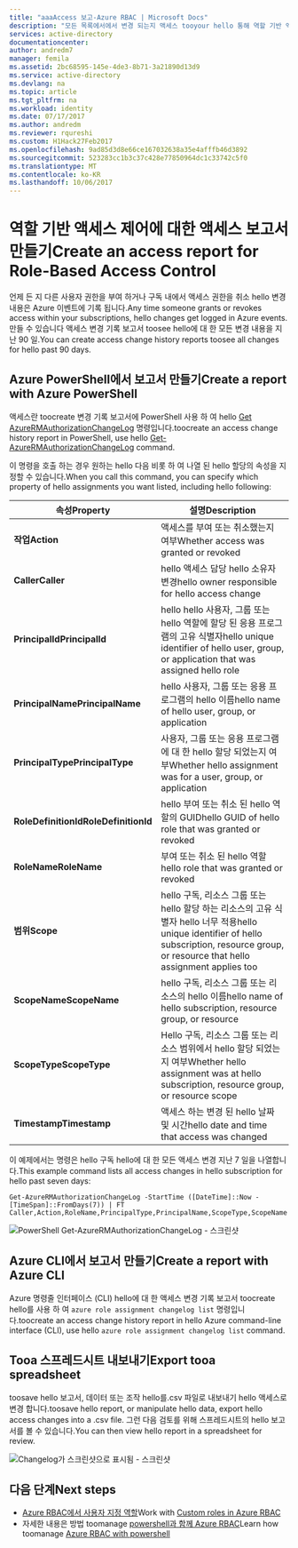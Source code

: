 ```yaml
---
title: "aaaAccess 보고-Azure RBAC | Microsoft Docs"
description: "모든 목록에서에서 변경 되는지 액세스 tooyour hello 통해 역할 기반 액세스 제어를 사용한 Azure 구독 지난 90 일 동안 보고서를 생성 합니다."
services: active-directory
documentationcenter: 
author: andredm7
manager: femila
ms.assetid: 2bc68595-145e-4de3-8b71-3a21890d13d9
ms.service: active-directory
ms.devlang: na
ms.topic: article
ms.tgt_pltfrm: na
ms.workload: identity
ms.date: 07/17/2017
ms.author: andredm
ms.reviewer: rqureshi
ms.custom: H1Hack27Feb2017
ms.openlocfilehash: 9ad85d3d8e66ce167032638a35e4afffb46d3892
ms.sourcegitcommit: 523283cc1b3c37c428e77850964dc1c33742c5f0
ms.translationtype: MT
ms.contentlocale: ko-KR
ms.lasthandoff: 10/06/2017
---
```

# <a name="create-an-access-report-for-role-based-access-control"></a><span data-ttu-id="cafc8-103">역할 기반 액세스 제어에 대한 액세스 보고서 만들기</span><span class="sxs-lookup"><span data-stu-id="cafc8-103">Create an access report for Role-Based Access Control</span></span>
<span data-ttu-id="cafc8-104">언제 든 지 다른 사용자 권한을 부여 하거나 구독 내에서 액세스 권한을 취소 hello 변경 내용은 Azure 이벤트에 기록 됩니다.</span><span class="sxs-lookup"><span data-stu-id="cafc8-104">Any time someone grants or revokes access within your subscriptions, hello changes get logged in Azure events.</span></span> <span data-ttu-id="cafc8-105">만들 수 있습니다 액세스 변경 기록 보고서 toosee hello에 대 한 모든 변경 내용을 지난 90 일.</span><span class="sxs-lookup"><span data-stu-id="cafc8-105">You can create access change history reports toosee all changes for hello past 90 days.</span></span>

## <a name="create-a-report-with-azure-powershell"></a><span data-ttu-id="cafc8-106">Azure PowerShell에서 보고서 만들기</span><span class="sxs-lookup"><span data-stu-id="cafc8-106">Create a report with Azure PowerShell</span></span>
<span data-ttu-id="cafc8-107">액세스란 toocreate 변경 기록 보고서에 PowerShell 사용 하 여 hello [Get AzureRMAuthorizationChangeLog](/powershell/module/azurerm.resources/get-azurermauthorizationchangelog) 명령입니다.</span><span class="sxs-lookup"><span data-stu-id="cafc8-107">toocreate an access change history report in PowerShell, use hello [Get-AzureRMAuthorizationChangeLog](/powershell/module/azurerm.resources/get-azurermauthorizationchangelog) command.</span></span>

<span data-ttu-id="cafc8-108">이 명령을 호출 하는 경우 원하는 hello 다음 비롯 하 여 나열 된 hello 할당의 속성을 지정할 수 있습니다.</span><span class="sxs-lookup"><span data-stu-id="cafc8-108">When you call this command, you can specify which property of hello assignments you want listed, including hello following:</span></span>

| <span data-ttu-id="cafc8-109">속성</span><span class="sxs-lookup"><span data-stu-id="cafc8-109">Property</span></span> | <span data-ttu-id="cafc8-110">설명</span><span class="sxs-lookup"><span data-stu-id="cafc8-110">Description</span></span> |
| --- | --- |
| <span data-ttu-id="cafc8-111">**작업**</span><span class="sxs-lookup"><span data-stu-id="cafc8-111">**Action**</span></span> |<span data-ttu-id="cafc8-112">액세스를 부여 또는 취소했는지 여부</span><span class="sxs-lookup"><span data-stu-id="cafc8-112">Whether access was granted or revoked</span></span> |
| <span data-ttu-id="cafc8-113">**Caller**</span><span class="sxs-lookup"><span data-stu-id="cafc8-113">**Caller**</span></span> |<span data-ttu-id="cafc8-114">hello 액세스 담당 hello 소유자 변경</span><span class="sxs-lookup"><span data-stu-id="cafc8-114">hello owner responsible for hello access change</span></span> |
| <span data-ttu-id="cafc8-115">**PrincipalId**</span><span class="sxs-lookup"><span data-stu-id="cafc8-115">**PrincipalId**</span></span> | <span data-ttu-id="cafc8-116">hello hello 사용자, 그룹 또는 hello 역할에 할당 된 응용 프로그램의 고유 식별자</span><span class="sxs-lookup"><span data-stu-id="cafc8-116">hello unique identifier of hello user, group, or application that was assigned hello role</span></span> |
| <span data-ttu-id="cafc8-117">**PrincipalName**</span><span class="sxs-lookup"><span data-stu-id="cafc8-117">**PrincipalName**</span></span> |<span data-ttu-id="cafc8-118">hello 사용자, 그룹 또는 응용 프로그램의 hello 이름</span><span class="sxs-lookup"><span data-stu-id="cafc8-118">hello name of hello user, group, or application</span></span> |
| <span data-ttu-id="cafc8-119">**PrincipalType**</span><span class="sxs-lookup"><span data-stu-id="cafc8-119">**PrincipalType**</span></span> |<span data-ttu-id="cafc8-120">사용자, 그룹 또는 응용 프로그램에 대 한 hello 할당 되었는지 여부</span><span class="sxs-lookup"><span data-stu-id="cafc8-120">Whether hello assignment was for a user, group, or application</span></span> |
| <span data-ttu-id="cafc8-121">**RoleDefinitionId**</span><span class="sxs-lookup"><span data-stu-id="cafc8-121">**RoleDefinitionId**</span></span> |<span data-ttu-id="cafc8-122">hello 부여 또는 취소 된 hello 역할의 GUID</span><span class="sxs-lookup"><span data-stu-id="cafc8-122">hello GUID of hello role that was granted or revoked</span></span> |
| <span data-ttu-id="cafc8-123">**RoleName**</span><span class="sxs-lookup"><span data-stu-id="cafc8-123">**RoleName**</span></span> |<span data-ttu-id="cafc8-124">부여 또는 취소 된 hello 역할</span><span class="sxs-lookup"><span data-stu-id="cafc8-124">hello role that was granted or revoked</span></span> |
| <span data-ttu-id="cafc8-125">**범위**</span><span class="sxs-lookup"><span data-stu-id="cafc8-125">**Scope**</span></span> | <span data-ttu-id="cafc8-126">hello 구독, 리소스 그룹 또는 hello 할당 하는 리소스의 고유 식별자 hello 너무 적용</span><span class="sxs-lookup"><span data-stu-id="cafc8-126">hello unique identifier of hello subscription, resource group, or resource that hello assignment applies too</span></span>| 
| <span data-ttu-id="cafc8-127">**ScopeName**</span><span class="sxs-lookup"><span data-stu-id="cafc8-127">**ScopeName**</span></span> |<span data-ttu-id="cafc8-128">hello 구독, 리소스 그룹 또는 리소스의 hello 이름</span><span class="sxs-lookup"><span data-stu-id="cafc8-128">hello name of hello subscription, resource group, or resource</span></span> |
| <span data-ttu-id="cafc8-129">**ScopeType**</span><span class="sxs-lookup"><span data-stu-id="cafc8-129">**ScopeType**</span></span> |<span data-ttu-id="cafc8-130">Hello 구독, 리소스 그룹 또는 리소스 범위에서 hello 할당 되었는지 여부</span><span class="sxs-lookup"><span data-stu-id="cafc8-130">Whether hello assignment was at hello subscription, resource group, or resource scope</span></span> |
| <span data-ttu-id="cafc8-131">**Timestamp**</span><span class="sxs-lookup"><span data-stu-id="cafc8-131">**Timestamp**</span></span> |<span data-ttu-id="cafc8-132">액세스 하는 변경 된 hello 날짜 및 시간</span><span class="sxs-lookup"><span data-stu-id="cafc8-132">hello date and time that access was changed</span></span> |

<span data-ttu-id="cafc8-133">이 예제에서는 명령은 hello 구독 hello에 대 한 모든 액세스 변경 지난 7 일을 나열합니다.</span><span class="sxs-lookup"><span data-stu-id="cafc8-133">This example command lists all access changes in hello subscription for hello past seven days:</span></span>

```
Get-AzureRMAuthorizationChangeLog -StartTime ([DateTime]::Now - [TimeSpan]::FromDays(7)) | FT Caller,Action,RoleName,PrincipalType,PrincipalName,ScopeType,ScopeName
```

![PowerShell Get-AzureRMAuthorizationChangeLog - 스크린샷](./media/role-based-access-control-configure/access-change-history.png)

## <a name="create-a-report-with-azure-cli"></a><span data-ttu-id="cafc8-135">Azure CLI에서 보고서 만들기</span><span class="sxs-lookup"><span data-stu-id="cafc8-135">Create a report with Azure CLI</span></span>
<span data-ttu-id="cafc8-136">Azure 명령줄 인터페이스 (CLI) hello에 대 한 액세스 변경 기록 보고서 toocreate hello를 사용 하 여 `azure role assignment changelog list` 명령입니다.</span><span class="sxs-lookup"><span data-stu-id="cafc8-136">toocreate an access change history report in hello Azure command-line interface (CLI), use hello `azure role assignment changelog list` command.</span></span>

## <a name="export-tooa-spreadsheet"></a><span data-ttu-id="cafc8-137">Tooa 스프레드시트 내보내기</span><span class="sxs-lookup"><span data-stu-id="cafc8-137">Export tooa spreadsheet</span></span>
<span data-ttu-id="cafc8-138">toosave hello 보고서, 데이터 또는 조작 hello를.csv 파일로 내보내기 hello 액세스로 변경 합니다.</span><span class="sxs-lookup"><span data-stu-id="cafc8-138">toosave hello report, or manipulate hello data, export hello access changes into a .csv file.</span></span> <span data-ttu-id="cafc8-139">그런 다음 검토를 위해 스프레드시트의 hello 보고서를 볼 수 있습니다.</span><span class="sxs-lookup"><span data-stu-id="cafc8-139">You can then view hello report in a spreadsheet for review.</span></span>

![Changelog가 스크린샷으로 표시됨 - 스크린샷](./media/role-based-access-control-configure/change-history-spreadsheet.png)

## <a name="next-steps"></a><span data-ttu-id="cafc8-141">다음 단계</span><span class="sxs-lookup"><span data-stu-id="cafc8-141">Next steps</span></span>
* <span data-ttu-id="cafc8-142">[Azure RBAC에서 사용자 지정 역할](role-based-access-control-custom-roles.md)</span><span class="sxs-lookup"><span data-stu-id="cafc8-142">Work with [Custom roles in Azure RBAC](role-based-access-control-custom-roles.md)</span></span>
* <span data-ttu-id="cafc8-143">자세한 내용은 방법 toomanage [powershell과 함께 Azure RBAC](role-based-access-control-manage-access-powershell.md)</span><span class="sxs-lookup"><span data-stu-id="cafc8-143">Learn how toomanage [Azure RBAC with powershell](role-based-access-control-manage-access-powershell.md)</span></span>


